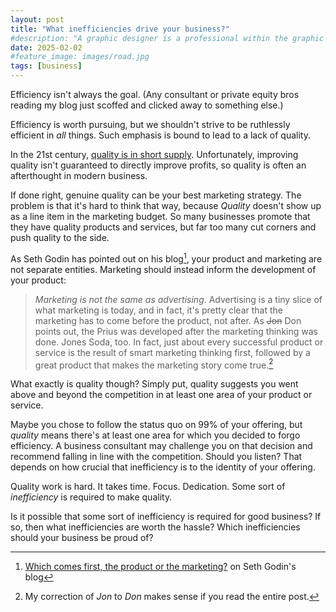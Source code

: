 ```yaml
---
layout: post
title: "What inefficiencies drive your business?"
#description: "A graphic designer is a professional within the graphic design and graphic arts industry."
date: 2025-02-02
#feature_image: images/road.jpg
tags: [business]
---
```


Efficiency isn't always the goal. (Any consultant or private equity bros reading my blog just scoffed and clicked away to something else.) <!--more-->

Efficiency is worth pursuing, but we shouldn't strive to be ruthlessly efficient in *all* things. Such emphasis is bound to lead to a lack of quality.

In the 21st century, [quality is in short supply](/does-quality-belong-in-american-efficiency). Unfortunately, improving quality isn't guaranteed to directly improve profits, so quality is often an afterthought in modern business. 

If done right, genuine quality can be your best marketing strategy. The problem is that it's hard to think that way, because *Quality* doesn't show up as a line item in the marketing budget. So many businesses promote that they have quality products and services, but far too many cut corners and push quality to the side.

As Seth Godin has pointed out on his blog[^seth], your product and marketing are not separate entities. Marketing should instead inform the development of your product:

> *Marketing is not the same as advertising*. Advertising is a tiny slice of what marketing is today, and in fact, it's pretty clear that the marketing has to come before the product, not after. As ~~Jon~~ Don points out, the Prius was developed after the marketing thinking was done. Jones Soda, too. In fact, just about every successful product or service is the result of smart marketing thinking first, followed by a great product that makes the marketing story come true.[^quote]

What exactly is quality though? Simply put, quality suggests you went above and beyond the competition in at least one area of your product or service. 

Maybe you chose to follow the status quo on 99% of your offering, but *quality* means there's at least one area for which you decided to forgo efficiency. A business consultant may challenge you on that decision and recommend falling in line with the competition. Should you listen? That depends on how crucial that inefficiency is to the identity of your offering.

Quality work is hard. It takes time. Focus. Dedication. Some sort of *inefficiency* is required to make quality.

Is it possible that some sort of inefficiency is required for good business? If so, then what inefficiencies are worth the hassle? Which inefficiencies should your business be proud of?

[^seth]: [Which comes first, the product or the marketing?](https://seths.blog/2009/02/which-comes-first-the-product-or-the-marketing/) on Seth Godin's blog
[^quote]: My correction of *Jon* to *Don* makes sense if you read the entire post.
